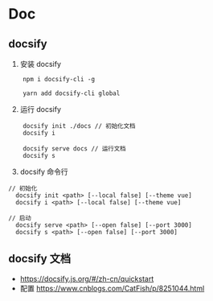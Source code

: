 # Doc



## docsify
1. 安装 docsify
```
	npm i docsify-cli -g
	
	yarn add docsify-cli global
```


2. 运行 docsify
```
	docsify init ./docs // 初始化文档
	docsify i

	docsify serve docs // 运行文档
	docsify s

```


3. docsify 命令行
```
// 初始化
  docsify init <path> [--local false] [--theme vue]
  docsify i <path> [--local false] [--theme vue]

// 启动
  docsify serve <path> [--open false] [--port 3000]
  docsify s <path> [--open false] [--port 3000]

```


## docsify 文档
* https://docsify.js.org/#/zh-cn/quickstart
* 配置 https://www.cnblogs.com/CatFish/p/8251044.html